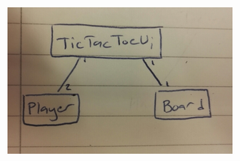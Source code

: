 <img src="https://raw.githubusercontent.com/mnnamaria/otm-harjoitustyo/master/dokumentaatio/Kuvat/AlustavaLuokkakaavio.jpg" width="750">
